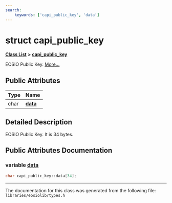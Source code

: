 ```yaml
---
search:
    keywords: ['capi_public_key', 'data']
---
```


# struct capi\_public\_key

[**Class List**](annotated.md) **>** [**capi\_public\_key**](structcapi__public__key.md)


EOSIO Public Key. [More...](#detailed-description)
## Public Attributes

|Type|Name|
|-----|-----|
|char|[**data**](structcapi__public__key_ab4fb9fec8d0d6cc076baf49bba28e176.md#1ab4fb9fec8d0d6cc076baf49bba28e176)|


## Detailed Description

EOSIO Public Key. It is 34 bytes. 
## Public Attributes Documentation

### variable <a id="1ab4fb9fec8d0d6cc076baf49bba28e176" href="#1ab4fb9fec8d0d6cc076baf49bba28e176">data</a>

```cpp
char capi_public_key::data[34];
```





----------------------------------------
The documentation for this class was generated from the following file: `libraries/eosiolib/types.h`
